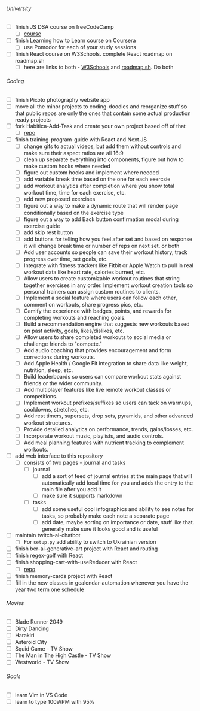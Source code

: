 ###### University

- [ ] finish JS DSA course on freeCodeCamp
  - [ ] [course](https://www.freecodecamp.org/learn/javascript-algorithms-and-data-structures/regular-expressions/match-beginning-string-patterns)
- [ ] finish Learning how to Learn course on Coursera
  - [ ] use Pomodor for each of your study sessions
- [ ] finish React course on W3Schools. complete React roadmap on roadmap.sh
  - [ ] here are links to both - [W3Schools](https://www.w3schools.com/react/) and [roadmap.sh](https://roadmap.sh/react). Do both

###### Coding

- [ ] finish Pixoto photography website app
- [ ] move all the minor projects to coding-doodles and reorganize stuff so that public repos are only the ones that contain some actual production ready projects
- [ ] fork Habitica-Add-Task and create your own project based off of that
  - [ ] [repo](https://github.com/sardach/Habitica-Add-Task/tree/main)
- [ ] finish training-program-guide with React and Next.JS
  - [ ] change gifs to actual videos, but add them without controls and make sure their aspect ratios are all 16:9
  - [ ] clean up separate everything into components, figure out how to make custom hooks where needed
  - [ ] figure out custom hooks and implement where needed
  - [ ] add variable break time based on the one for each exercsie
  - [ ] add workout analytics after completion where you show total workout time, time for each exercise, etc.
  - [ ] add new proposed exercises
  - [ ] figure out a way to make a dynamic route that will render page conditionally based on the exercise type
  - [ ] figure out a way to add Back button confirmation modal during exercise guide
  - [ ] add skip rest button
  - [ ] add buttons for telling how you feel after set and based on response it will change break time or number of reps on next set. or both
  - [ ] Add user accounts so people can save their workout history, track progress over time, set goals, etc.
  - [ ] Integrate with fitness trackers like Fitbit or Apple Watch to pull in real workout data like heart rate, calories burned, etc.
  - [ ] Allow users to create customizable workout routines that string together exercises in any order. Implement workout creation tools so personal trainers can assign custom routines to clients.
  - [ ] Implement a social feature where users can follow each other, comment on workouts, share progress pics, etc.
  - [ ] Gamify the experience with badges, points, and rewards for completing workouts and reaching goals.
  - [ ] Build a recommendation engine that suggests new workouts based on past activity, goals, likes/dislikes, etc.
  - [ ] Allow users to share completed workouts to social media or challenge friends to "compete."
  - [ ] Add audio coaching that provides encouragement and form corrections during workouts.
  - [ ] Add Apple Health / Google Fit integration to share data like weight, nutrition, sleep, etc.
  - [ ] Build leaderboards so users can compare workout stats against friends or the wider community.
  - [ ] Add multiplayer features like live remote workout classes or competitions.
  - [ ] Implement workout prefixes/suffixes so users can tack on warmups, cooldowns, stretches, etc.
  - [ ] Add rest timers, supersets, drop sets, pyramids, and other advanced workout structures.
  - [ ] Provide detailed analytics on performance, trends, gains/losses, etc.
  - [ ] Incorporate workout music, playlists, and audio controls.
  - [ ] Add meal planning features with nutrient tracking to complement workouts.
- [ ] add web interface to this repository
  - [ ] consists of two pages - journal and tasks
    - [ ] journal
      - [ ] add a sort of feed of journal entries at the main page that will automatically add local time for you and adds the entry to the main file after you add it
      - [ ] make sure it supports markdown
    - [ ] tasks
      - [ ] add some useful cool infographics and ability to see notes for tasks, so probably make each note a separate page
      - [ ] add date, maybe sorting on importance or date, stuff like that. generally make sure it looks good and is useful
- [ ] maintain twitch-ai-chatbot
  - [ ] For `setup.py` add ability to switch to Ukrainian version
- [ ] finish ber-ai-generative-art project with React and routing
- [ ] finish regex-golf with React
- [ ] finish shopping-cart-with-useReducer with React
  - [ ] [repo](https://github.com/seesmof/shopping-cart-with-useReducer)
- [ ] finish memory-cards project with React
- [ ] fill in the new classes in gcalendar-automation whenever you have the year two term one schedule

###### Movies

- [ ] Blade Runner 2049
- [ ] Dirty Dancing
- [ ] Harakiri
- [ ] Asteroid City
- [ ] Squid Game - TV Show
- [ ] The Man in The High Castle - TV Show
- [ ] Westworld - TV Show

###### Goals

- [ ] learn Vim in VS Code
- [ ] learn to type 100WPM with 95%

